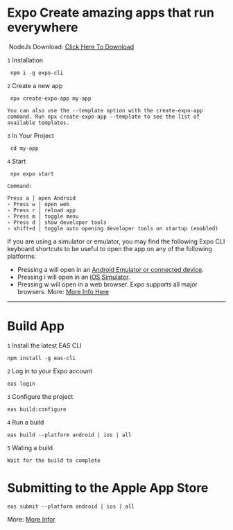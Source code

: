 # Expo Create amazing apps that run everywhere
﻿
NodeJs Download: [Click Here To Download](https://nodejs.org/download/release/v16.3.0/)

 `1`  Installation
 
	 npm i -g expo-cli
 `2` Create a new app
 
	 npx create-expo-app my-app
	 
`You can also use the --template option with the create-expo-app command. Run npx create-expo-app --template to see the list of available templates.`

`3` In Your Project

	 cd my-app
	

`4` Start

	 npx expo start


`Command:`

    Press a │ open Android
    › Press w │ open web
    › Press r │ reload app
    › Press m │ toggle menu
    › Press d │ show developer tools
    › shift+d │ toggle auto opening developer tools on startup (enabled)

If you are using a simulator or emulator, you may find the following Expo CLI keyboard shortcuts to be useful to open the app on any of the following platforms:

-   Pressing  a  will open in an  [Android Emulator or connected device](https://docs.expo.dev/workflow/android-studio-emulator/).
-   Pressing  i  will open in an  [iOS Simulator](https://docs.expo.dev/workflow/ios-simulator/).
-   Pressing  w  will open in a web browser. Expo supports all major browsers.
More: [More Info Here](https://docs.expo.dev/get-started/create-a-new-app/)
---
# Build App


`1` Install the latest EAS CLI

	npm install -g eas-cli

`2` Log in to your Expo account

	eas login


`3` Configure the project

	eas build:configure

`4` Run a build

	eas build --platform android | ios | all

`5` Wating a build

	Wait for the build to complete


# Submitting to the Apple App Store

	eas submit --platform android | ios | all
	
More: [More Infor](https://docs.expo.dev/submit/introduction/)
